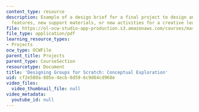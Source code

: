 ```yaml
---
content_type: resource
description: Example of a design brief for a final project to design and test new
  features, new support materials, or new activities for a creative learning technology.
file: https://ol-ocw-studio-app-production.s3.amazonaws.com/courses/mas-714j-technologies-for-creative-learning-fall-2009/cf2e580a805e4ecb8d596c9d64cd968e_MITMAS_714JF09_pro_xbrief1.pdf
file_type: application/pdf
learning_resource_types:
- Projects
ocw_type: OCWFile
parent_title: Projects
parent_type: CourseSection
resourcetype: Document
title: 'Designing Groups for Scratch: Conceptual Exploration'
uid: cf2e580a-805e-4ecb-8d59-6c9d64cd968e
video_files:
  video_thumbnail_file: null
video_metadata:
  youtube_id: null
---
```

